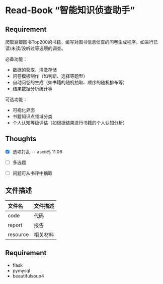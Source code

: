 # Read-Book “智能知识侦查助手”

## Requirement

爬取豆瓣图书Top200的书籍，编写对图书信息侦查的问卷生成程序，如进行已读/未读/没听过等选项的调查。

必备功能：

+ 数据的获取、清洗存储
+ 问卷模板制作（如判断、选择等题型）
+ 自动问卷的生成（如书籍的随机抽取、顺序的随机排布等）
+ 结果数据分析统计等

可选功能：
+ 可视化界面
+ 书籍知识点领域分类
+ 个人认知等级评估（如根据结果进行书籍的个人认知分析）


## Thoughts

+ [x] 选项打乱 -- ascii码 11.06
+ [ ] 多选题
+ [ ] 问题可从书评中摘取


## 文件描述

| 文件名   | 文件描述 |
| :------- | :------- |
| code     | 代码     |
| report   | 报告     |
| resource | 相关材料 |

## Requirement

- flask
- pymysql
- beautifulsoup4
